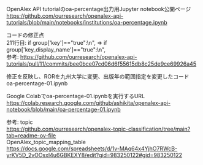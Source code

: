 OpenAlex API tutorialのoa-percentage出力用Jupyter notebook公開ページ  
https://github.com/ourresearch/openalex-api-tutorials/blob/main/notebooks/institutions/oa-percentage.ipynb  
  
コードの修正点  
211行目: if group['key']==\"true\":\n", => if group['key_display_name']==\"true\":\n",  
参考: https://github.com/ourresearch/openalex-api-tutorials/pull/11/commits/bee0bce07cd06d6f55615db8c25de9ce69926a45  
  
修正を反映し、RORを九州大学に変更、出版年の範囲指定を変更したコード  
oa-percentage-01.ipynb  

Google Colabでoa-percentage-01.ipynbを実行するURL  
https://colab.research.google.com/github/ashikita/openalex-api-notebook/blob/main/oa-percentage-01.ipynb  

参考: topic  
https://github.com/ourresearch/openalex-topic-classification/tree/main?tab=readme-ov-file  
OpenAlex_topic_mapping_table  
https://docs.google.com/spreadsheets/d/1v-MAq64x4YjhO7RWcB-yrKV5D_2vOOsxl4u6GBKEXY8/edit?gid=983250122#gid=983250122  
